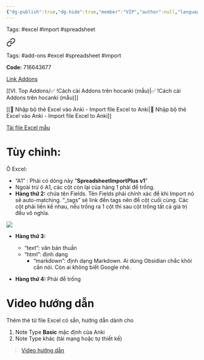 ```yaml
---
{"dg-publish":true,"dg-hide":true,"member":"VIP","author":null,"language":null,"tags":["excel","import","spreadsheet"],"title":"👑 Nhập bộ thẻ Excel vào Anki - Import file Excel to Anki","permalink":"/nhap-bo-the-excel-vao-anki-import-file-excel-to-anki/","hide":true,"dgPassFrontmatter":true}
---
```



Tags: #excel #import #spreadsheet


<div class="transclusion internal-embed is-loaded"><a class="markdown-embed-link" href="/vi-top-addons/spreadsheet-import-plus-them-the-bang-excel/" aria-label="Open link"><svg xmlns="http://www.w3.org/2000/svg" width="24" height="24" viewBox="0 0 24 24" fill="none" stroke="currentColor" stroke-width="2" stroke-linecap="round" stroke-linejoin="round" class="svg-icon lucide-link"><path d="M10 13a5 5 0 0 0 7.54.54l3-3a5 5 0 0 0-7.07-7.07l-1.72 1.71"></path><path d="M14 11a5 5 0 0 0-7.54-.54l-3 3a5 5 0 0 0 7.07 7.07l1.71-1.71"></path></svg></a><div class="markdown-embed">





Tags: #add-ons #excel #spreadsheet #import

**Code:** 716643677

[Link Addons](https://ankiweb.net/shared/info/716643677)

[[VI. Top Addons/✅ !Cách cài Addons trên hocanki (mẫu)\|✅ !Cách cài Addons trên hocanki (mẫu)]]

[[👑 Nhập bộ thẻ Excel vào Anki - Import file Excel to Anki\|👑 Nhập bộ thẻ Excel vào Anki - Import file Excel to Anki]]

</div></div>


[Tải file Excel mẫu](https://1drv.ms/x/s!AnGRjCvbms2VirF8Zi2gR16Oz9_Q3A?e=YjcciD)

# Tùy chỉnh:

Ô Excel:

 - “A1” : Phải có dòng này “**SpreadsheetImportPlus v1**”
 - Ngoài trừ ô A1, các cột còn lại của hàng 1 phải để trống.
 - **Hàng thứ 2:** chứa tên Fields. Tên Fields phải chính xác để khi Import nó sẽ auto-matching. “_tags” sẽ link đến tags nên để cột cuối cùng. Các cột phải liền kề nhau, nếu trống ra 1 cột thì sau cột trống tất cả giá trị đều vô nghĩa.

![](https://i.imgur.com/qqjL0TW.png)

- **Hàng thứ 3:** 
	- “text”: văn bản thuần
	- “html”: định dạng <html>
		- “markdown”: định dạng Markdown. Ai dùng Obsidian chắc khỏi cần nói. Còn ai không biết Google nhé.

-  **Hàng thứ 4:** Phải để trống

# Video hướng dẫn

Thêm thẻ từ file Excel có sẵn, hướng dẫn dành cho
1. Note Type **Basic** mặc định của Anki
2. Note Type khác (tải mạng hoặc tự thiết kế)

> [Video hướng dẫn]()